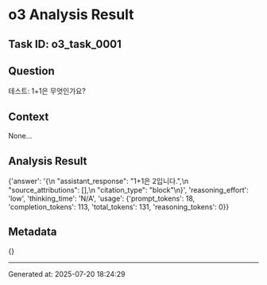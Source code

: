 # o3 Analysis Result

## Task ID: o3_task_0001

## Question
테스트: 1+1은 무엇인가요?

## Context
None...

## Analysis Result
{'answer': '{\n  "assistant_response": "1+1은 2입니다.",\n  "source_attributions": [],\n  "citation_type": "block"\n}', 'reasoning_effort': 'low', 'thinking_time': 'N/A', 'usage': {'prompt_tokens': 18, 'completion_tokens': 113, 'total_tokens': 131, 'reasoning_tokens': 0}}

## Metadata
{}

---
Generated at: 2025-07-20 18:24:29
